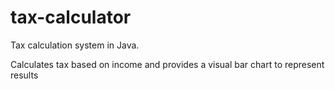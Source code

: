 # tax-calculator
Tax calculation system in Java.

Calculates tax based on income and provides a visual bar chart to represent results
